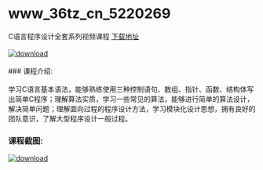 # www_36tz_cn_5220269
C语言程序设计全套系列视频课程
[下载地址](http://www.36tz.cn/article/5220269 "下载地址")
<br/></br>[![download](http://36tz.cn/muke_img/2021_07_3.jpg "下载地址")](http://www.36tz.cn/article/5220269 "下载地址")
<br/></br>### 课程介绍:<br/></br>学习C语言基本语法，能够熟练使用三种控制语句、数组、指针、函数、结构体写出简单C程序；理解算法实质，学习一些常见的算法，能够进行简单的算法设计，解决简单问题；理解面向过程的程序设计方法，学习模块化设计思想，拥有良好的团队意识，了解大型程序设计一般过程。

### 课程截图:
[![download](http://36tz.cn/muke_img/2021_07_2-1.png "下载地址")](http://www.36tz.cn/article/5220269 "下载地址")
